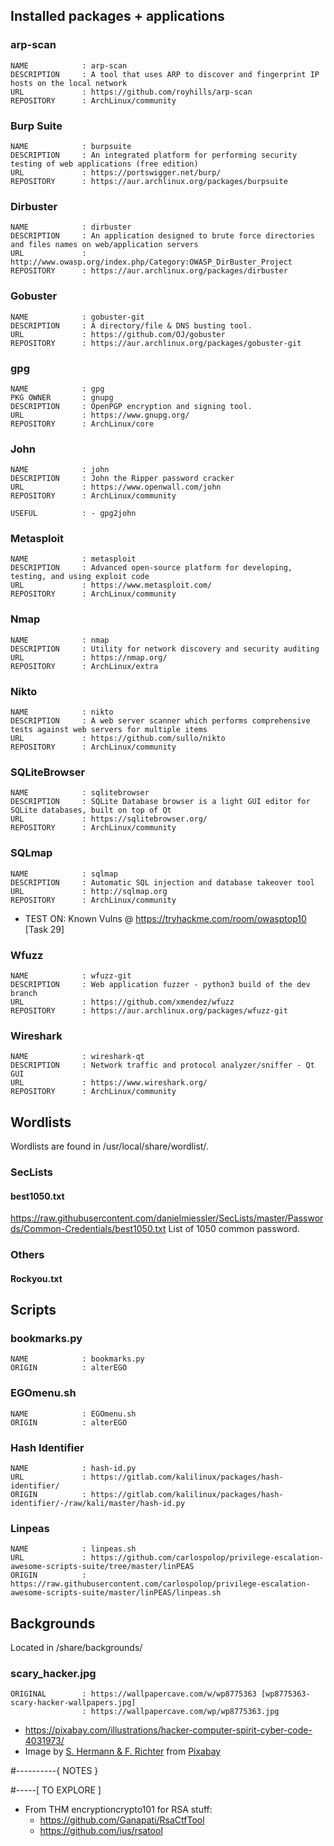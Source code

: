 ## Installed packages + applications

### arp-scan

    NAME            : arp-scan
    DESCRIPTION     : A tool that uses ARP to discover and fingerprint IP hosts on the local network
    URL             : https://github.com/royhills/arp-scan
    REPOSITORY      : ArchLinux/community

### Burp Suite

    NAME            : burpsuite
    DESCRIPTION     : An integrated platform for performing security testing of web applications (free edition)
    URL             : https://portswigger.net/burp/
    REPOSITORY      : https://aur.archlinux.org/packages/burpsuite

### Dirbuster

    NAME            : dirbuster
    DESCRIPTION     : An application designed to brute force directories and files names on web/application servers
    URL             : http://www.owasp.org/index.php/Category:OWASP_DirBuster_Project
    REPOSITORY      : https://aur.archlinux.org/packages/dirbuster

### Gobuster

    NAME            : gobuster-git
    DESCRIPTION     : A directory/file & DNS busting tool.
    URL             : https://github.com/OJ/gobuster
    REPOSITORY      : https://aur.archlinux.org/packages/gobuster-git

### gpg

    NAME            : gpg
    PKG OWNER       : gnupg
    DESCRIPTION     : OpenPGP encryption and signing tool.
    URL             : https://www.gnupg.org/
    REPOSITORY      : ArchLinux/core

### John

    NAME            : john
    DESCRIPTION     : John the Ripper password cracker
    URL             : https://www.openwall.com/john
    REPOSITORY      : ArchLinux/community

    USEFUL          : - gpg2john

### Metasploit

    NAME            : metasploit
    DESCRIPTION     : Advanced open-source platform for developing, testing, and using exploit code
    URL             : https://www.metasploit.com/
    REPOSITORY      : ArchLinux/community

### Nmap

    NAME            : nmap
    DESCRIPTION     : Utility for network discovery and security auditing
    URL             : https://nmap.org/
    REPOSITORY      : ArchLinux/extra

### Nikto

    NAME            : nikto
    DESCRIPTION     : A web server scanner which performs comprehensive tests against web servers for multiple items
    URL             : https://github.com/sullo/nikto
    REPOSITORY      : ArchLinux/community

### SQLiteBrowser

    NAME            : sqlitebrowser
    DESCRIPTION     : SQLite Database browser is a light GUI editor for SQLite databases, built on top of Qt
    URL             : https://sqlitebrowser.org/
    REPOSITORY      : ArchLinux/community

### SQLmap

    NAME            : sqlmap
    DESCRIPTION     : Automatic SQL injection and database takeover tool
    URL             : http://sqlmap.org
    REPOSITORY      : ArchLinux/community

  - TEST ON: Known Vulns @ https://tryhackme.com/room/owasptop10 [Task 29]

### Wfuzz

    NAME            : wfuzz-git
    DESCRIPTION     : Web application fuzzer - python3 build of the dev branch
    URL             : https://github.com/xmendez/wfuzz
    REPOSITORY      : https://aur.archlinux.org/packages/wfuzz-git

### Wireshark

    NAME            : wireshark-qt
    DESCRIPTION     : Network traffic and protocol analyzer/sniffer - Qt GUI
    URL             : https://www.wireshark.org/
    REPOSITORY      : ArchLinux/community

## Wordlists
Wordlists are found in /usr/local/share/wordlist/.

### SecLists

#### best1050.txt
https://raw.githubusercontent.com/danielmiessler/SecLists/master/Passwords/Common-Credentials/best1050.txt
List of 1050 common password. 

### Others

#### Rockyou.txt

## Scripts

### bookmarks.py

    NAME            : bookmarks.py
    ORIGIN          : alterEGO

### EGOmenu.sh

    NAME            : EGOmenu.sh
    ORIGIN          : alterEGO

### Hash Identifier

    NAME            : hash-id.py
    URL             : https://gitlab.com/kalilinux/packages/hash-identifier/
    ORIGIN          : https://gitlab.com/kalilinux/packages/hash-identifier/-/raw/kali/master/hash-id.py

### Linpeas

    NAME            : linpeas.sh
    URL             : https://github.com/carlospolop/privilege-escalation-awesome-scripts-suite/tree/master/linPEAS
    ORIGIN          : https://raw.githubusercontent.com/carlospolop/privilege-escalation-awesome-scripts-suite/master/linPEAS/linpeas.sh

## Backgrounds

  Located in /share/backgrounds/



### scary_hacker.jpg

    ORIGINAL        : https://wallpapercave.com/w/wp8775363 [wp8775363-scary-hacker-wallpapers.jpg]
                    : https://wallpapercave.com/wp/wp8775363.jpg

  - https://pixabay.com/illustrations/hacker-computer-spirit-cyber-code-4031973/
  - Image by <a href="https://pixabay.com/users/pixel2013-2364555/?utm_source=link-attribution&amp;utm_medium=referral&amp;utm_campaign=image&amp;utm_content=4031973">S. Hermann &amp; F. Richter</a> from <a href="https://pixabay.com/?utm_source=link-attribution&amp;utm_medium=referral&amp;utm_campaign=image&amp;utm_content=4031973">Pixabay</a>

#----------{ NOTES }

#-----[ TO EXPLORE ]

  - From THM encryptioncrypto101 for RSA stuff:
    - https://github.com/Ganapati/RsaCtfTool
    - https://github.com/ius/rsatool

<!--{ file:fin }............................................................-->
